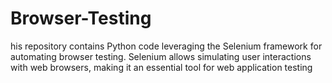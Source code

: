 # Browser-Testing
his repository contains Python code leveraging the Selenium framework for automating browser testing. Selenium allows simulating user interactions with web browsers, making it an essential tool for web application testing
